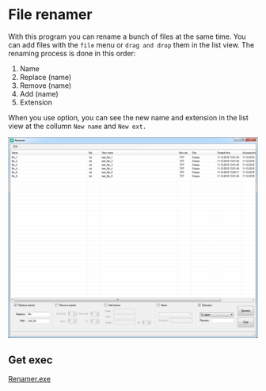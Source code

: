 # File renamer

With this program you can rename a bunch of files at the same time. You can add files with the `file` menu or `drag and drop` them in the list view. The renaming process is done in this order:

1. Name
2. Replace (name)
3. Remove (name)
4. Add (name)
5. Extension

When you use option, you can see the new name and extension in the list view at the collumn `New name` and `New ext.`

<p align="middle" ><img src="/images/renamer.png" alt="Renamer prog" width="850"></p>

## Get exec

[Renamer.exe](/src/Renamer/Renamer/bin/Debug/Renamer.exe)
